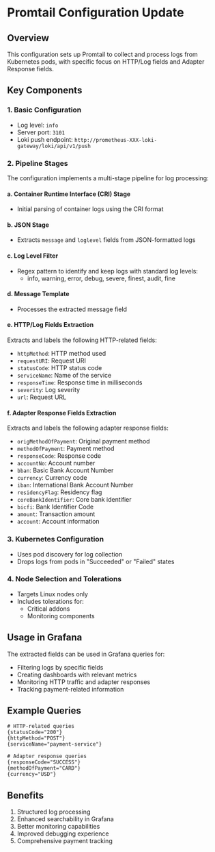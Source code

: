 # Promtail Configuration Update

## Overview
This configuration sets up Promtail to collect and process logs from Kubernetes pods, with specific focus on HTTP/Log fields and Adapter Response fields.

## Key Components

### 1. Basic Configuration
- Log level: `info`
- Server port: `3101`
- Loki push endpoint: `http://prometheus-XXX-loki-gateway/loki/api/v1/push`

### 2. Pipeline Stages
The configuration implements a multi-stage pipeline for log processing:

#### a. Container Runtime Interface (CRI) Stage
- Initial parsing of container logs using the CRI format

#### b. JSON Stage
- Extracts `message` and `loglevel` fields from JSON-formatted logs

#### c. Log Level Filter
- Regex pattern to identify and keep logs with standard log levels:
  - info, warning, error, debug, severe, finest, audit, fine

#### d. Message Template
- Processes the extracted message field

#### e. HTTP/Log Fields Extraction
Extracts and labels the following HTTP-related fields:
- `httpMethod`: HTTP method used
- `requestURI`: Request URI
- `statusCode`: HTTP status code
- `serviceName`: Name of the service
- `responseTime`: Response time in milliseconds
- `severity`: Log severity
- `url`: Request URL

#### f. Adapter Response Fields Extraction
Extracts and labels the following adapter response fields:
- `origMethodOfPayment`: Original payment method
- `methodOfPayment`: Payment method
- `responseCode`: Response code
- `accountNo`: Account number
- `bban`: Basic Bank Account Number
- `currency`: Currency code
- `iban`: International Bank Account Number
- `residencyFlag`: Residency flag
- `coreBankIdentifier`: Core bank identifier
- `bicfi`: Bank Identifier Code
- `amount`: Transaction amount
- `account`: Account information

### 3. Kubernetes Configuration
- Uses pod discovery for log collection
- Drops logs from pods in "Succeeded" or "Failed" states

### 4. Node Selection and Tolerations
- Targets Linux nodes only
- Includes tolerations for:
  - Critical addons
  - Monitoring components

## Usage in Grafana
The extracted fields can be used in Grafana queries for:
- Filtering logs by specific fields
- Creating dashboards with relevant metrics
- Monitoring HTTP traffic and adapter responses
- Tracking payment-related information

## Example Queries
```logql
# HTTP-related queries
{statusCode="200"}
{httpMethod="POST"}
{serviceName="payment-service"}

# Adapter response queries
{responseCode="SUCCESS"}
{methodOfPayment="CARD"}
{currency="USD"}
```

## Benefits
1. Structured log processing
2. Enhanced searchability in Grafana
3. Better monitoring capabilities
4. Improved debugging experience
5. Comprehensive payment tracking 